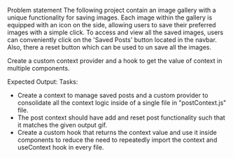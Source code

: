Problem statement
The following project contain an image gallery with a unique functionality for saving images. Each image within the gallery is equipped with an icon on the side, allowing users to save their preferred images with a simple click.
To access and view all the saved images, users can conveniently click on the 'Saved Posts' button located in the navbar.
Also, there a reset button which can be used to un save all the images.

Create a custom context provider and a hook to get the value of context in multiple components.

Expected Output:
Tasks:

- Create a context to manage saved posts and a custom provider to consolidate all the context logic inside of a single file in "postContext.js" file.
- The post context should have add and reset post functionality such that it matches the given output gif.
- Create a custom hook that returns the context value and use it inside components to reduce the need to repeatedly import the context and useContext hook in every file.
